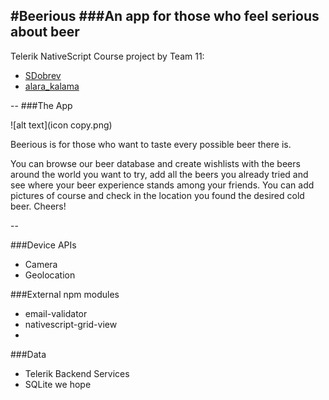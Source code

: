 #Beerious
###An app for those who feel serious about beer
--
Telerik NativeScript Course project by Team 11:

* [SDobrev](https://github.com/SDobrev)
* [alara_kalama](https://github.com/alaraKalama)

--
###The App

![alt text](icon copy.png)

Beerious is for those who want to taste every possible beer there is. 

You can browse our beer database and create wishlists with the beers around the world you want to try, add all the beers you already tried and see where your beer experience stands among your friends. 
You can add pictures of course and check in the location you found the desired cold beer. Cheers!

--

###Device APIs
* Camera
* Geolocation



###External npm modules 
* email-validator
* nativescript-grid-view
* 


###Data

* Telerik Backend Services
* SQLite we hope